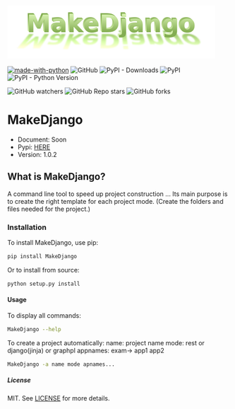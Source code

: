 ![MakeDjango](https://github.com/MahanBi/MakeDjango/blob/master/docs/images/MakeDjango.png)

[![made-with-python](https://img.shields.io/badge/Made%20with-Python-1f425f.svg)](https://www.python.org/) ![GitHub](https://img.shields.io/github/license/MahanBi/MakeDjango) ![PyPI - Downloads](https://img.shields.io/pypi/dm/MakeDjango) ![PyPI](https://img.shields.io/pypi/v/MakeDjango) ![PyPI - Python Version](https://img.shields.io/pypi/pyversions/MakeDjango)

![GitHub watchers](https://img.shields.io/github/watchers/MahanBi/MakeDjango?style=social) ![GitHub Repo stars](https://img.shields.io/github/stars/MahanBi/MakeDjango?style=social) ![GitHub forks](https://img.shields.io/github/forks/MahanBi/MakeDjango?style=social)

# MakeDjango

- Document: Soon
- Pypi: [HERE](https://pypi.org/project/MakeDjango/)
- Version: 1.0.2

## What is MakeDjango?

A command line tool to speed up project construction ...
Its main purpose is to create the right template for each project mode.
(Create the folders and files needed for the project.)

### Installation

To install MakeDjango, use pip:

``` bash
pip install MakeDjango
```

Or to install from source:

``` bash
python setup.py install
```

#### Usage

To display all commands:

``` bash
MakeDjango --help
```

To create a project automatically:
name: project name
mode: rest or django(jinja) or graphpl
appnames: exam-> app1 app2

``` bash
MakeDjango -a name mode apnames...
```

##### License

MIT. See [LICENSE](https://github.com/MahanBi/MakeDjango/blob/master/LICENSE) for more details.
